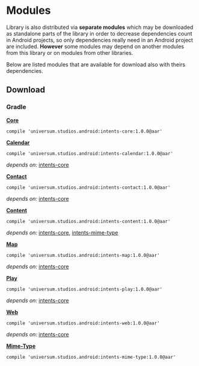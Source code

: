 Modules
===============

Library is also distributed via **separate modules** which may be downloaded as standalone parts of
the library in order to decrease dependencies count in Android projects, so only dependencies really
need in an Android project are included. **However** some modules may depend on another modules from
this library or on modules from other libraries.

Below are listed modules that are available for download also with theirs dependencies.

## Download ##

### Gradle ###

**[Core](https://github.com/universum-studios/android_intents/tree/master/library/src/main)**

    compile 'universum.studios.android:intents-core:1.0.0@aar'

**[Calendar](https://github.com/universum-studios/android_intents/tree/master/library/src/calendar)**

    compile 'universum.studios.android:intents-calendar:1.0.0@aar'

_depends on:_
[intents-core](https://github.com/universum-studios/android_intents/tree/master/library/src/main)

**[Contact](https://github.com/universum-studios/android_intents/tree/master/library/src/contact)**

    compile 'universum.studios.android:intents-contact:1.0.0@aar'

_depends on:_
[intents-core](https://github.com/universum-studios/android_intents/tree/master/library/src/main)

**[Content](https://github.com/universum-studios/android_intents/tree/master/library/src/content)**

    compile 'universum.studios.android:intents-content:1.0.0@aar'

_depends on:_
[intents-core](https://github.com/universum-studios/android_intents/tree/master/library/src/main),
[intents-mime-type](https://github.com/universum-studios/android_intents/tree/master/library/src/mime-type)

**[Map](https://github.com/universum-studios/android_intents/tree/master/library/src/map)**

    compile 'universum.studios.android:intents-map:1.0.0@aar'

_depends on:_
[intents-core](https://github.com/universum-studios/android_intents/tree/master/library/src/main)

**[Play](https://github.com/universum-studios/android_intents/tree/master/library/src/play)**

    compile 'universum.studios.android:intents-play:1.0.0@aar'

_depends on:_
[intents-core](https://github.com/universum-studios/android_intents/tree/master/library/src/main)

**[Web](https://github.com/universum-studios/android_intents/tree/master/library/src/web)**

    compile 'universum.studios.android:intents-web:1.0.0@aar'

_depends on:_
[intents-core](https://github.com/universum-studios/android_intents/tree/master/library/src/main)

**[Mime-Type](https://github.com/universum-studios/android_intents/tree/master/library/src/mime-type)**

    compile 'universum.studios.android:intents-mime-type:1.0.0@aar'